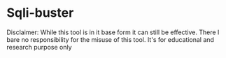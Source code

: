 # Sqli-buster

Disclaimer: While this tool is in it base form it can still be effective. There I bare no responsibility for the misuse of this tool. It's for educational and research purpose only
